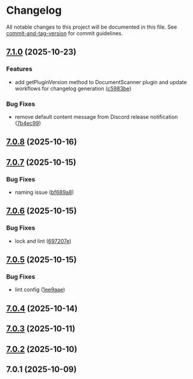 # Changelog

All notable changes to this project will be documented in this file. See [commit-and-tag-version](https://github.com/absolute-version/commit-and-tag-version) for commit guidelines.

## [7.1.0](https://github.com/Cap-go/capacitor-document-scanner/compare/7.0.8...7.1.0) (2025-10-23)


### Features

* add getPluginVersion method to DocumentScanner plugin and update workflows for changelog generation ([c5983be](https://github.com/Cap-go/capacitor-document-scanner/commit/c5983be26f827a02a090fcd286c2701377777734))


### Bug Fixes

* remove default content message from Discord release notification ([7b4ec99](https://github.com/Cap-go/capacitor-document-scanner/commit/7b4ec99ccd205096c2aee7738a387999e2dc95e7))

## [7.0.8](https://github.com/Cap-go/capacitor-document-scanner/compare/7.0.7...7.0.8) (2025-10-16)

## [7.0.7](https://github.com/Cap-go/capacitor-document-scanner/compare/7.0.6...7.0.7) (2025-10-15)


### Bug Fixes

* naming issue ([bf689a8](https://github.com/Cap-go/capacitor-document-scanner/commit/bf689a882663e801986b29bbaee70ef0ca0317a8))

## [7.0.6](https://github.com/Cap-go/capacitor-document-scanner/compare/7.0.5...7.0.6) (2025-10-15)


### Bug Fixes

* lock and lint ([697207e](https://github.com/Cap-go/capacitor-document-scanner/commit/697207e25344c8e036d21dbf59f8d97c6d605b13))

## [7.0.5](https://github.com/Cap-go/capacitor-document-scanner/compare/7.0.4...7.0.5) (2025-10-15)


### Bug Fixes

* lint config ([1ee9aae](https://github.com/Cap-go/capacitor-document-scanner/commit/1ee9aae5273159f28a08b7d4c0851411fcc999d1))

## [7.0.4](https://github.com/Cap-go/capacitor-document-scanner/compare/7.0.3...7.0.4) (2025-10-14)

## [7.0.3](https://github.com/Cap-go/capacitor-document-scanner/compare/7.0.2...7.0.3) (2025-10-11)

## [7.0.2](https://github.com/Cap-go/capacitor-document-scanner/compare/7.0.1...7.0.2) (2025-10-10)

## 7.0.1 (2025-10-09)
